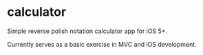 calculator
==========

Simple reverse polish notation calculator app for iOS 5+.

Currently serves as a basic exercise in MVC and iOS development. 
